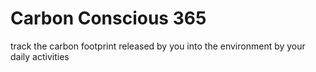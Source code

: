 # Carbon Conscious 365
track the carbon footprint released by you into the environment by your daily activities
